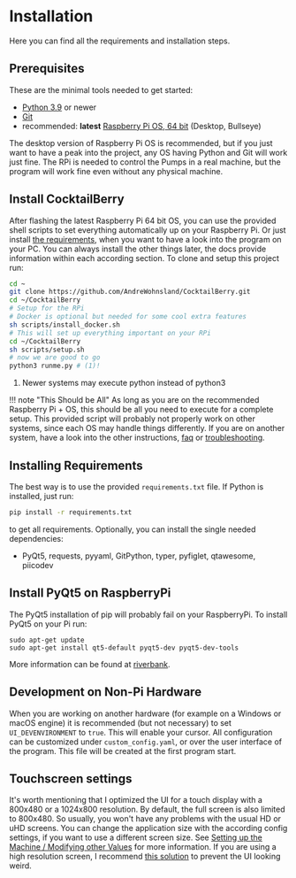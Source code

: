 # Installation

Here you can find all the requirements and installation steps. 

## Prerequisites

These are the minimal tools needed to get started:

- [Python 3.9](https://www.python.org/downloads/) or newer
- [Git](https://git-scm.com/downloads)
- recommended: **latest** [Raspberry Pi OS, 64 bit](https://www.raspberrypi.com/software/) (Desktop, Bullseye)

The desktop version of Raspberry Pi OS is recommended, but if you just want to have a peak into the project, any OS having Python and Git will work just fine.
The RPi is needed to control the Pumps in a real machine, but the program will work fine even without any physical machine.

## Install CocktailBerry

After flashing the latest Raspberry Pi 64 bit OS, you can use the provided shell scripts to set everything automatically up on your Raspberry Pi.
Or just install [the requirements](#installing-requirements), when you want to have a look into the program on your PC.
You can always install the other things later, the docs provide information within each according section.
To clone and setup this project run:

```bash
cd ~
git clone https://github.com/AndreWohnsland/CocktailBerry.git
cd ~/CocktailBerry
# Setup for the RPi
# Docker is optional but needed for some cool extra features
sh scripts/install_docker.sh
# This will set up everything important on your RPi
cd ~/CocktailBerry
sh scripts/setup.sh
# now we are good to go
python3 runme.py # (1)!
```

1.  Newer systems may execute python instead of python3

!!! note "This Should be All"
    As long as you are on the recommended Raspberry Pi + OS, this should be all you need to execute for a complete setup.
    This provided script will probably not properly work on other systems, since each OS may handle things differently.
    If you are on another system, have a look into the other instructions, [faq](faq.md) or [troubleshooting](troubleshooting.md).

## Installing Requirements
The best way is to use the provided `requirements.txt` file.
If Python is installed, just run: 

```bash
pip install -r requirements.txt
``` 

to get all requirements.
Optionally, you can install the single needed dependencies:

- PyQt5, requests, pyyaml, GitPython, typer, pyfiglet, qtawesome, piicodev

## Install PyQt5 on RaspberryPi

The PyQt5 installation of pip will probably fail on your RaspberryPi. To install PyQt5 on your Pi run:

```
sudo apt-get update
sudo apt-get install qt5-default pyqt5-dev pyqt5-dev-tools
```

More information can be found at [riverbank](https://riverbankcomputing.com/software/pyqt/intro).

## Development on Non-Pi Hardware

When you are working on another hardware (for example on a Windows or macOS engine) it is recommended (but not necessary) to set `UI_DEVENVIRONMENT` to `true`.
This will enable your cursor.
All configuration can be customized under `custom_config.yaml`, or over the user interface of the program.
This file will be created at the first program start.

## Touchscreen settings

It's worth mentioning that I optimized the UI for a touch display with a 800x480 or a 1024x800 resolution.
By default, the full screen is also limited to 800x480.
So usually, you won't have any problems with the usual HD or uHD screens.
You can change the application size with the according config settings, if you want to use a different screen size.
See [Setting up the Machine / Modifying other Values](setup.md#setting-up-the-machine-modifying-other-values) for more information.
If you are using a high resolution screen, I recommend [this solution](troubleshooting.md#using-a-high-resolution-screen) to prevent the UI looking weird.
